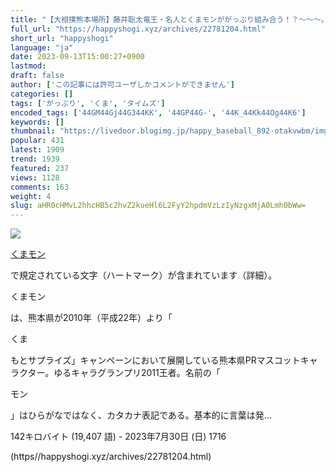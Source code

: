 ```yaml
---
title: "【大相撲熊本場所】藤井聡太竜王・名人とくまモンががっぷり組み合う！？～～～。 "
full_url: "https://happyshogi.xyz/archives/22781204.html"
short_url: "happyshogi"
language: "ja"
date: 2023-09-13T15:00:27+0900
lastmod: 
draft: false
author: ['この記事には許可ユーザしかコメントができません']
categories: []
tags: ['がっぷり', 'くま', 'タイムズ']
encoded_tags: ['44GM44Gj44G344KK', '44GP44G-', '44K_44Kk44Og44K6']
keywords: []
thumbnail: "https://livedoor.blogimg.jp/happy_baseball_892-otakvwbm/imgs/8/4/847403e1-s.jpg"
popular: 431
latest: 1909
trend: 1939
featured: 237
views: 1128
comments: 163
weight: 4
slug: aHR0cHMvL2hhcHB5c2hvZ2kueHl6L2FyY2hpdmVzLzIyNzgxMjA0Lmh0bWw=
---
```


![](https://livedoor.blogimg.jp/happy_baseball_892-otakvwbm/imgs/8/4/847403e1-s.jpg)

<div><a title='くまモン' href='https//ja.wikipedia.org/wiki/%E3%81%8F%E3%81%BE%E3%83%A2%E3%83%B3' target='_blank'><p>くまモン</p></a> <p class='searchresult'>で規定されている文字（ハートマーク）が含まれています（詳細）。 <p>くまモン</p>は、熊本県が2010年（平成22年）より「<p>くま</p>もとサプライズ」キャンペーンにおいて展開している熊本県PRマスコットキャラクター。ゆるキャラグランプリ2011王者。名前の「<p>モン</p>」はひらがなではなく、カタカナ表記である。基本的に言葉は発…</p> <p class='mw-search-result-data'>142キロバイト (19,407 語) - 2023年7月30日 (日) 1716</p></div>

(https//happyshogi.xyz/archives/22781204.html)
